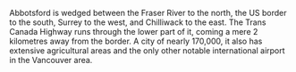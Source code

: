 Abbotsford is wedged between the Fraser River to the north, the US border to the south, Surrey to the west, and Chilliwack to the east. The Trans Canada Highway runs through the lower part of it, coming a mere 2 kilometres away from the border. A city of nearly 170,000, it also has extensive agricultural areas and the only other notable international airport in the Vancouver area. 